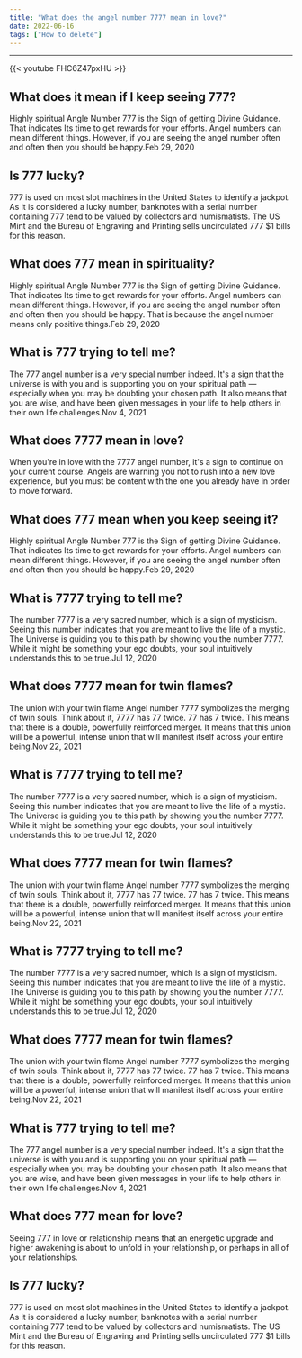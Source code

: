 ```yaml
---
title: "What does the angel number 7777 mean in love?"
date: 2022-06-16
tags: ["How to delete"]
---
```


---
{{< youtube FHC6Z47pxHU >}}
## What does it mean if I keep seeing 777?
Highly spiritual Angle Number 777 is the Sign of getting Divine Guidance. That indicates Its time to get rewards for your efforts. Angel numbers can mean different things. However, if you are seeing the angel number often and often then you should be happy.Feb 29, 2020

## Is 777 lucky?
777 is used on most slot machines in the United States to identify a jackpot. As it is considered a lucky number, banknotes with a serial number containing 777 tend to be valued by collectors and numismatists. The US Mint and the Bureau of Engraving and Printing sells uncirculated 777 $1 bills for this reason.

## What does 777 mean in spirituality?
Highly spiritual Angle Number 777 is the Sign of getting Divine Guidance. That indicates Its time to get rewards for your efforts. Angel numbers can mean different things. However, if you are seeing the angel number often and often then you should be happy. That is because the angel number means only positive things.Feb 29, 2020

## What is 777 trying to tell me?
The 777 angel number is a very special number indeed. It's a sign that the universe is with you and is supporting you on your spiritual path — especially when you may be doubting your chosen path. It also means that you are wise, and have been given messages in your life to help others in their own life challenges.Nov 4, 2021

## What does 7777 mean in love?
When you're in love with the 7777 angel number, it's a sign to continue on your current course. Angels are warning you not to rush into a new love experience, but you must be content with the one you already have in order to move forward.

## What does 777 mean when you keep seeing it?
Highly spiritual Angle Number 777 is the Sign of getting Divine Guidance. That indicates Its time to get rewards for your efforts. Angel numbers can mean different things. However, if you are seeing the angel number often and often then you should be happy.Feb 29, 2020

## What is 7777 trying to tell me?
The number 7777 is a very sacred number, which is a sign of mysticism. Seeing this number indicates that you are meant to live the life of a mystic. The Universe is guiding you to this path by showing you the number 7777. While it might be something your ego doubts, your soul intuitively understands this to be true.Jul 12, 2020

## What does 7777 mean for twin flames?
The union with your twin flame Angel number 7777 symbolizes the merging of twin souls. Think about it, 7777 has 77 twice. 77 has 7 twice. This means that there is a double, powerfully reinforced merger. It means that this union will be a powerful, intense union that will manifest itself across your entire being.Nov 22, 2021

## What is 7777 trying to tell me?
The number 7777 is a very sacred number, which is a sign of mysticism. Seeing this number indicates that you are meant to live the life of a mystic. The Universe is guiding you to this path by showing you the number 7777. While it might be something your ego doubts, your soul intuitively understands this to be true.Jul 12, 2020

## What does 7777 mean for twin flames?
The union with your twin flame Angel number 7777 symbolizes the merging of twin souls. Think about it, 7777 has 77 twice. 77 has 7 twice. This means that there is a double, powerfully reinforced merger. It means that this union will be a powerful, intense union that will manifest itself across your entire being.Nov 22, 2021

## What is 7777 trying to tell me?
The number 7777 is a very sacred number, which is a sign of mysticism. Seeing this number indicates that you are meant to live the life of a mystic. The Universe is guiding you to this path by showing you the number 7777. While it might be something your ego doubts, your soul intuitively understands this to be true.Jul 12, 2020

## What does 7777 mean for twin flames?
The union with your twin flame Angel number 7777 symbolizes the merging of twin souls. Think about it, 7777 has 77 twice. 77 has 7 twice. This means that there is a double, powerfully reinforced merger. It means that this union will be a powerful, intense union that will manifest itself across your entire being.Nov 22, 2021

## What is 777 trying to tell me?
The 777 angel number is a very special number indeed. It's a sign that the universe is with you and is supporting you on your spiritual path — especially when you may be doubting your chosen path. It also means that you are wise, and have been given messages in your life to help others in their own life challenges.Nov 4, 2021

## What does 777 mean for love?
Seeing 777 in love or relationship means that an energetic upgrade and higher awakening is about to unfold in your relationship, or perhaps in all of your relationships.

## Is 777 lucky?
777 is used on most slot machines in the United States to identify a jackpot. As it is considered a lucky number, banknotes with a serial number containing 777 tend to be valued by collectors and numismatists. The US Mint and the Bureau of Engraving and Printing sells uncirculated 777 $1 bills for this reason.

